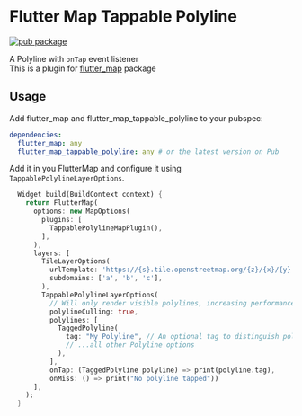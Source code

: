 # Flutter Map Tappable Polyline

[![pub package](https://img.shields.io/pub/v/flutter_map_tappable_polyline.svg)](https://pub.dartlang.org/packages/flutter_map_tappable_polyline)

A Polyline with `onTap` event listener  
This is a plugin for [flutter_map](https://github.com/johnpryan/flutter_map) package

## Usage

Add flutter_map and  flutter_map_tappable_polyline to your pubspec:

```yaml
dependencies:
  flutter_map: any
  flutter_map_tappable_polyline: any # or the latest version on Pub
```

Add it in you FlutterMap and configure it using `TappablePolylineLayerOptions`.

```dart
  Widget build(BuildContext context) {
    return FlutterMap(
      options: new MapOptions(
        plugins: [
          TappablePolylineMapPlugin(),
        ],
      ),
      layers: [
        TileLayerOptions(
          urlTemplate: 'https://{s}.tile.openstreetmap.org/{z}/{x}/{y}.png',
          subdomains: ['a', 'b', 'c'],
        ),
        TappablePolylineLayerOptions(
          // Will only render visible polylines, increasing performance
          polylineCulling: true,
          polylines: [
            TaggedPolyline(
              tag: "My Polyline", // An optional tag to distinguish polylines in callback
              // ...all other Polyline options
            ),
          ],
          onTap: (TaggedPolyline polyline) => print(polyline.tag),
          onMiss: () => print("No polyline tapped"))
      ],
    );
  }
```
